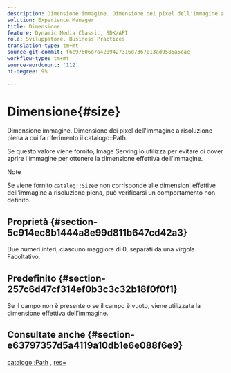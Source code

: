 ```yaml
---
description: Dimensione immagine. Dimensione dei pixel dell'immagine a risoluzione piena a cui fa riferimento il percorso del catalogo.
solution: Experience Manager
title: Dimensione
feature: Dynamic Media Classic, SDK/API
role: Sviluppatore, Business Practices
translation-type: tm+mt
source-git-commit: f6c97606d7a4209427316d7367013ad9585a5cae
workflow-type: tm+mt
source-wordcount: '112'
ht-degree: 9%

---
```



# Dimensione{#size}

Dimensione immagine. Dimensione dei pixel dell&#39;immagine a risoluzione piena a cui fa riferimento il catalogo::Path.

Se questo valore viene fornito, Image Serving lo utilizza per evitare di dover aprire l&#39;immagine per ottenere la dimensione effettiva dell&#39;immagine.

>[!NOTE]
>
>Se viene fornito `catalog::Size`e non corrisponde alle dimensioni effettive dell&#39;immagine a risoluzione piena, può verificarsi un comportamento non definito.

## Proprietà {#section-5c914ec8b1444a8e99d811b647cd42a3}

Due numeri interi, ciascuno maggiore di 0, separati da una virgola. Facoltativo.

## Predefinito {#section-257c6d47cf314ef0b3c3c32b18f0f0f1}

Se il campo non è presente o se il campo è vuoto, viene utilizzata la dimensione effettiva dell’immagine.

## Consultate anche {#section-e63797357d5a4119a10db1e6e088f6e9}

[catalogo::Path](../../../../../../is-api/image-catalog/image-serving-api-ref/c-image-catalog-reference/c-image-svg-data-reference/c-image-data-reference/r-path-cat.md#reference-306afcaff172440ca81b85da8d78213c) ,  [res=](/help/aem-is-ir-api/is-api/http-ref/image-serving-api-ref/c-http-protocol-reference/c-command-reference/r-res.md)
